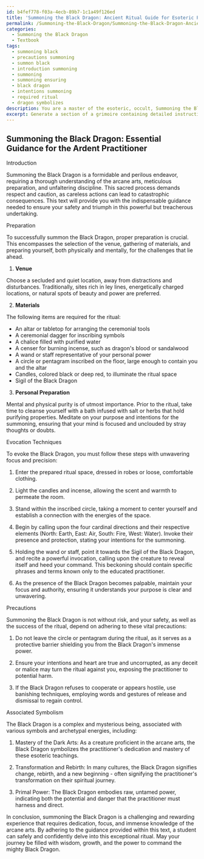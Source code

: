```yaml
---
id: b4fef778-f03a-4ecb-89b7-1c1a49f126ed
title: 'Summoning the Black Dragon: Ancient Ritual Guide for Esoteric Practitioners'
permalink: /Summoning-the-Black-Dragon/Summoning-the-Black-Dragon-Ancient-Ritual-Guide-for-Esoteric-Practitioners/
categories:
  - Summoning the Black Dragon
  - Textbook
tags:
  - summoning black
  - precautions summoning
  - summon black
  - introduction summoning
  - summoning
  - summoning ensuring
  - black dragon
  - intentions summoning
  - required ritual
  - dragon symbolizes
description: You are a master of the esoteric, occult, Summoning the Black Dragon and education, you have written many textbooks on the subject in ways that provide students with rich and deep understanding of the subject. You are being asked to write textbook-like sections on a topic and you do it with full context, explainability, and reliability in accuracy to the true facts of the topic at hand, in a textbook style that a student would easily be able to learn from, in a rich, engaging, and contextual way. Always include relevant context (such as formulas and history), related concepts, and in a way that someone can gain deep insights from.
excerpt: Generate a section of a grimoire containing detailed instructions, rituals, and key insights for a student seeking to gain a deep understanding of the processes and practices involved in the arcane art of Summoning the Black Dragon. This text should provide essential guidance on preparation, evocation techniques, precautions, and associated symbolism while emphasizing the necessary precautions one must take to ensure their safety and success throughout the entire process of summoning.
---
```


## Summoning the Black Dragon: Essential Guidance for the Ardent Practitioner

Introduction

Summoning the Black Dragon is a formidable and perilous endeavor, requiring a thorough understanding of the arcane arts, meticulous preparation, and unfaltering discipline. This sacred process demands respect and caution, as careless actions can lead to catastrophic consequences. This text will provide you with the indispensable guidance needed to ensure your safety and triumph in this powerful but treacherous undertaking.

Preparation

To successfully summon the Black Dragon, proper preparation is crucial. This encompasses the selection of the venue, gathering of materials, and preparing yourself, both physically and mentally, for the challenges that lie ahead.

1. **Venue**

Choose a secluded and quiet location, away from distractions and disturbances. Traditionally, sites rich in ley lines, energetically charged locations, or natural spots of beauty and power are preferred.

2. **Materials**

The following items are required for the ritual:

- An altar or tabletop for arranging the ceremonial tools
- A ceremonial dagger for inscribing symbols
- A chalice filled with purified water
- A censer for burning incense, such as dragon's blood or sandalwood
- A wand or staff representative of your personal power
- A circle or pentagram inscribed on the floor, large enough to contain you and the altar
- Candles, colored black or deep red, to illuminate the ritual space
- Sigil of the Black Dragon

3. **Personal Preparation**

Mental and physical purity is of utmost importance. Prior to the ritual, take time to cleanse yourself with a bath infused with salt or herbs that hold purifying properties. Meditate on your purpose and intentions for the summoning, ensuring that your mind is focused and unclouded by stray thoughts or doubts.

Evocation Techniques

To evoke the Black Dragon, you must follow these steps with unwavering focus and precision:

1. Enter the prepared ritual space, dressed in robes or loose, comfortable clothing.

2. Light the candles and incense, allowing the scent and warmth to permeate the room.

3. Stand within the inscribed circle, taking a moment to center yourself and establish a connection with the energies of the space.

4. Begin by calling upon the four cardinal directions and their respective elements (North: Earth, East: Air, South: Fire, West: Water). Invoke their presence and protection, stating your intentions for the summoning.

5. Holding the wand or staff, point it towards the Sigil of the Black Dragon, and recite a powerful invocation, calling upon the creature to reveal itself and heed your command. This beckoning should contain specific phrases and terms known only to the educated practitioner.

6. As the presence of the Black Dragon becomes palpable, maintain your focus and authority, ensuring it understands your purpose is clear and unwavering.

Precautions

Summoning the Black Dragon is not without risk, and your safety, as well as the success of the ritual, depend on adhering to these vital precautions:

1. Do not leave the circle or pentagram during the ritual, as it serves as a protective barrier shielding you from the Black Dragon's immense power.

2. Ensure your intentions and heart are true and uncorrupted, as any deceit or malice may turn the ritual against you, exposing the practitioner to potential harm.

3. If the Black Dragon refuses to cooperate or appears hostile, use banishing techniques, employing words and gestures of release and dismissal to regain control.

Associated Symbolism

The Black Dragon is a complex and mysterious being, associated with various symbols and archetypal energies, including:

1. Mastery of the Dark Arts: As a creature proficient in the arcane arts, the Black Dragon symbolizes the practitioner's dedication and mastery of these esoteric teachings.

2. Transformation and Rebirth: In many cultures, the Black Dragon signifies change, rebirth, and a new beginning - often signifying the practitioner's transformation on their spiritual journey.

3. Primal Power: The Black Dragon embodies raw, untamed power, indicating both the potential and danger that the practitioner must harness and direct.

In conclusion, summoning the Black Dragon is a challenging and rewarding experience that requires dedication, focus, and immense knowledge of the arcane arts. By adhering to the guidance provided within this text, a student can safely and confidently delve into this exceptional ritual. May your journey be filled with wisdom, growth, and the power to command the mighty Black Dragon.
